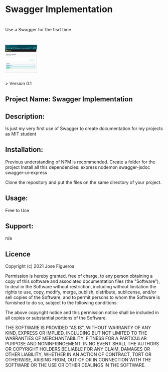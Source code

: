 # Swagger Implementation
# 
Use a Swagger for the fisrt time
<h1><img src="https://github.com/JoeEnrique/swagger1/blob/main/Swagger1.png" alt="Swagger Image" width="20%"></h1>
> Version 0.1


## Project Name: Swagger Implementation  

## Description:
Is just my very first use of Swagger to create documentation for my projects as MIT student

## Installation:
Previous understanding of NPM is recommended.
Create a folder for the project
Install all this dependencies:
express
nodemon
swagger-jsdoc
swagger-ui-express

Clone the repository and put the files on the same directory of your project.

## Usage:
Free to Use

## Support:
n/a

## Licence
Copyright (c) 2021 Jose Figueroa

Permission is hereby granted, free of charge, to any person obtaining a copy of this software and associated documentation files (the "Software"), to deal in the Software without restriction, including without limitation the rights to use, copy, modify, merge, publish, distribute, sublicense, and/or sell copies of the Software, and to permit persons to whom the Software is furnished to do so, subject to the following conditions:

The above copyright notice and this permission notice shall be included in all copies or substantial portions of the Software.

THE SOFTWARE IS PROVIDED "AS IS", WITHOUT WARRANTY OF ANY KIND, EXPRESS OR IMPLIED, INCLUDING BUT NOT LIMITED TO THE WARRANTIES OF MERCHANTABILITY, FITNESS FOR A PARTICULAR PURPOSE AND NONINFRINGEMENT. IN NO EVENT SHALL THE AUTHORS OR COPYRIGHT HOLDERS BE LIABLE FOR ANY CLAIM, DAMAGES OR OTHER LIABILITY, WHETHER IN AN ACTION OF CONTRACT, TORT OR OTHERWISE, ARISING FROM, OUT OF OR IN CONNECTION WITH THE SOFTWARE OR THE USE OR OTHER DEALINGS IN THE SOFTWARE.

